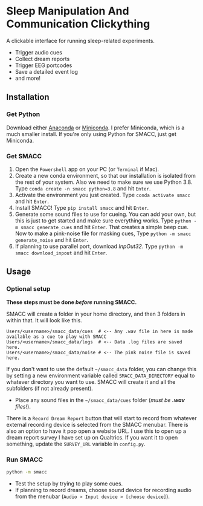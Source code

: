 # Sleep Manipulation And Communication Clickything

A clickable interface for running sleep-related experiments.

* Trigger audio cues
* Collect dream reports
* Trigger EEG portcodes
* Save a detailed event log
* and more!

## Installation

### Get Python

Download either [Anaconda](https://www.anaconda.com/products/distribution) or [Miniconda](https://docs.conda.io/en/main/miniconda.html#latest-miniconda-installer-links). I prefer Miniconda, which is a much smaller install. If you're only using Python for SMACC, just get Miniconda.

### Get SMACC

1. Open the `Powershell` app on your PC (or `Terminal` if Mac).
2. Create a new conda environment, so that our installation is isolated from the rest of your system. Also we need to make sure we use Python 3.8. Type `conda create -n smacc python=3.8` and hit `Enter`.
3. Activate the environment you just created. Type `conda activate smacc` and hit `Enter`.
4. Install SMACC! Type `pip install smacc` and hit `Enter`.
5. Generate some sound files to use for cueing. You can add your own, but this is just to get started and make sure everything works. Type `python -m smacc generate_cues` and hit `Enter`. That creates a simple beep cue. Now to make a pink-noise file for masking cues, Type `python -m smacc generate_noise` and hit `Enter`.
6. If planning to use parallel port, download _InpOut32_. Type `python -m smacc download_inpout` and hit `Enter`.

## Usage

### Optional setup

**These steps must be done _before_ running SMACC.**

SMACC will create a folder in your home directory, and then 3 folders in within that. It will look like this.
```
Users/<username>/smacc_data/cues  # <-- Any .wav file in here is made available as a cue to play with SMACC
Users/<username>/smacc_data/logs  # <-- Data .log files are saved here.
Users/<username>/smacc_data/noise # <-- The pink noise file is saved here.
```

If you don't want to use the default `~/smacc_data` folder, you can change this by setting a new environment variable called `SMACC_DATA_DIRECTORY` equal to whatever directory you want to use. SMACC will create it and all the subfolders (if not already present).

* Place any sound files in the `~/smacc_data/cues` folder (_must be **.wav** files!_).

There is a `Record Dream Report` button that will start to record from whatever external recording device is selected from the SMACC menubar. There is also an option to have it pop open a website URL. I use this to open up a dream report survey I have set up on Qualtrics. If you want it to open something, update the `SURVEY_URL` variable in `config.py`.

### Run SMACC

```bash
python -m smacc
```

* Test the setup by trying to play some cues.
* If planning to record dreams, choose sound device for recording audio from the menubar (`Audio > Input device > [choose device]`).
